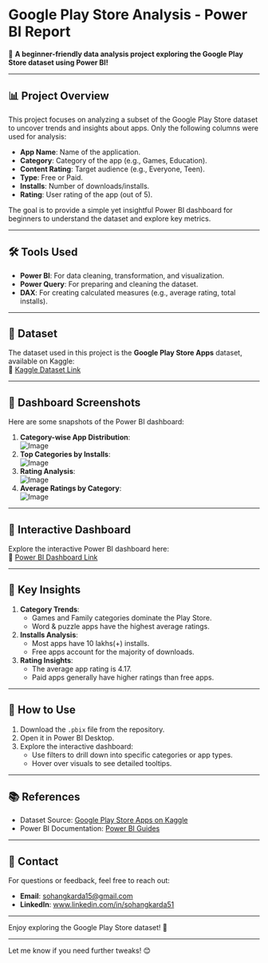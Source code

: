 # Google Play Store Analysis - Power BI Report  

🌟 **A beginner-friendly data analysis project exploring the Google Play Store dataset using Power BI!**  

---

## 📊 **Project Overview**  
This project focuses on analyzing a subset of the Google Play Store dataset to uncover trends and insights about apps. Only the following columns were used for analysis:  
- **App Name**: Name of the application.  
- **Category**: Category of the app (e.g., Games, Education).  
- **Content Rating**: Target audience (e.g., Everyone, Teen).  
- **Type**: Free or Paid.  
- **Installs**: Number of downloads/installs.  
- **Rating**: User rating of the app (out of 5).  

The goal is to provide a simple yet insightful Power BI dashboard for beginners to understand the dataset and explore key metrics.  

---

## 🛠️ **Tools Used**  
- **Power BI**: For data cleaning, transformation, and visualization.  
- **Power Query**: For preparing and cleaning the dataset.  
- **DAX**: For creating calculated measures (e.g., average rating, total installs).  

---

## 📂 **Dataset**  
The dataset used in this project is the **Google Play Store Apps** dataset, available on Kaggle:  
🔗 [Kaggle Dataset Link](https://www.kaggle.com/datasets/lava18/google-play-store-apps)  

---

## 📸 **Dashboard Screenshots**  
Here are some snapshots of the Power BI dashboard:  
1. **Category-wise App Distribution**:  
   ![Image](https://github.com/user-attachments/assets/d11f772f-0474-4574-90f3-52d3aa91e982)
2. **Top Categories by Installs**:  
   ![Image](https://github.com/user-attachments/assets/a9f4b90d-d952-457f-83db-5c1be703d88f)
3. **Rating Analysis**:  
   ![Image](https://github.com/user-attachments/assets/ac5708ea-60b9-4072-9989-596159a8b7d0)
4. **Average Ratings by Category**:  
   ![Image](https://github.com/user-attachments/assets/8e164cd5-143a-4cab-9ed9-05751b2bca3f) 

---

## 🔗 **Interactive Dashboard**  
Explore the interactive Power BI dashboard here:  
🔗 [Power BI Dashboard Link](https://app.powerbi.com/groups/me/reports/414bc299-8b44-4741-abff-693eb8336d1f/5004c9a684c16b889117?experience=power-bi)

---

## 🚀 **Key Insights**  
1. **Category Trends**:  
   - Games and Family categories dominate the Play Store.  
   - Word & puzzle apps have the highest average ratings.  
2. **Installs Analysis**:  
   - Most apps have 10 lakhs(+) installs.  
   - Free apps account for the majority of downloads.  
3. **Rating Insights**:  
   - The average app rating is 4.17.  
   - Paid apps generally have higher ratings than free apps.  

---

## 📝 **How to Use**  
1. Download the `.pbix` file from the repository.  
2. Open it in Power BI Desktop.  
3. Explore the interactive dashboard:  
   - Use filters to drill down into specific categories or app types.  
   - Hover over visuals to see detailed tooltips.  

---

## 📚 **References**  
- Dataset Source: [Google Play Store Apps on Kaggle](https://www.kaggle.com/datasets/lava18/google-play-store-apps)  
- Power BI Documentation: [Power BI Guides](https://learn.microsoft.com/en-us/power-bi/)  

---

## 📧 **Contact**  
For questions or feedback, feel free to reach out:  
- **Email**: sohangkarda15@gmail.com  
- **LinkedIn**: www.linkedin.com/in/sohangkarda51  

---

Enjoy exploring the Google Play Store dataset! 🚀  

--- 

Let me know if you need further tweaks! 😊
